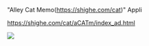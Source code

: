 "Alley Cat Memo(https://shighe.com/cat)" Appli

https://shighe.com/cat/aCATm/index_ad.html

<img src="https://shighe.com/android/ja/AlleyCatMemo/image/device-2018-10-09-201625.png.png">
